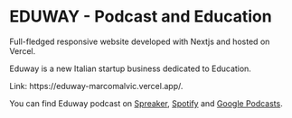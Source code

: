 # EDUWAY - Podcast and Education
<p>Full-fledged responsive website developed with Nextjs and hosted on Vercel.</p>
<p>Eduway is a new Italian startup business dedicated to Education.</p>
<p>Link: https://eduway-marcomalvic.vercel.app/.</p>
<p>You can find Eduway podcast on <a href="https://www.spreaker.com/show/eduway-the-podcast" target="_blank">Spreaker</a>, <a href="https://open.spotify.com/show/0YVXCXiDZL6X5eJfff2Pdi?si=REXuIRcAQ0WFPLoQiRuyLw" target="_blank">Spotify</a> and <a href="https://podcasts.google.com/feed/aHR0cHM6Ly93d3cuc3ByZWFrZXIuY29tL3Nob3cvNDYxNzcwMC9lcGlzb2Rlcy9mZWVk" target="_blank">Google Podcasts</a>.</p>

